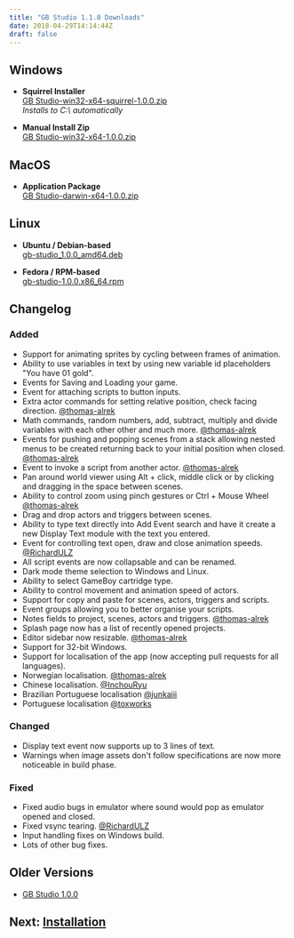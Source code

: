 ```yaml
---
title: "GB Studio 1.1.0 Downloads"
date: 2018-04-29T14:14:44Z
draft: false
---
```


## Windows

- **Squirrel Installer**  
  [GB Studio-win32-x64-squirrel-1.0.0.zip](https://github.com/chrismaltby/gb-studio/releases/download/v1.0.0/GB.Studio-win32-x64-squirrel-1.0.0.zip)  
  _Installs to C:\\ automatically_

- **Manual Install Zip**  
  [GB Studio-win32-x64-1.0.0.zip](https://github.com/chrismaltby/gb-studio/releases/download/v1.0.0/GB.Studio-win32-x64-1.0.0.zip)

## MacOS

- **Application Package**  
  [GB Studio-darwin-x64-1.0.0.zip](https://github.com/chrismaltby/gb-studio/releases/download/v1.0.0/GB.Studio-darwin-x64-1.0.0.zip)

## Linux

- **Ubuntu / Debian-based**  
  [gb-studio_1.0.0_amd64.deb](https://github.com/chrismaltby/gb-studio/releases/download/v1.0.0/gb-studio_1.0.0_amd64.deb)

- **Fedora / RPM-based**  
  [gb-studio-1.0.0.x86_64.rpm](https://github.com/chrismaltby/gb-studio/releases/download/v1.0.0/gb-studio-1.0.0.x86_64.rpm)

## Changelog

### Added

- Support for animating sprites by cycling between frames of animation.
- Ability to use variables in text by using new variable id placeholders "You have $01$ gold".
- Events for Saving and Loading your game.
- Event for attaching scripts to button inputs.
- Extra actor commands for setting relative position, check facing direction. [@thomas-alrek](https://github.com/thomas-alrek)
- Math commands, random numbers, add, subtract, multiply and divide variables with each other other and much more. [@thomas-alrek](https://github.com/thomas-alrek)
- Events for pushing and popping scenes from a stack allowing nested menus to be created returning back to your initial position when closed. [@thomas-alrek](https://github.com/thomas-alrek)
- Event to invoke a script from another actor. [@thomas-alrek](https://github.com/thomas-alrek)
- Pan around world viewer using Alt + click, middle click or by clicking and dragging in the space between scenes.
- Ability to control zoom using pinch gestures or Ctrl + Mouse Wheel [@thomas-alrek](https://github.com/thomas-alrek)
- Drag and drop actors and triggers between scenes.
- Ability to type text directly into Add Event search and have it create a new Display Text module with the text you entered.
- Event for controlling text open, draw and close animation speeds. [@RichardULZ](https://github.com/RichardULZ)
- All script events are now collapsable and can be renamed.
- Dark mode theme selection to Windows and Linux.
- Ability to select GameBoy cartridge type.
- Ability to control movement and animation speed of actors.
- Support for copy and paste for scenes, actors, triggers and scripts.
- Event groups allowing you to better organise your scripts.
- Notes fields to project, scenes, actors and triggers. [@thomas-alrek](https://github.com/thomas-alrek)
- Splash page now has a list of recently opened projects.
- Editor sidebar now resizable. [@thomas-alrek](https://github.com/thomas-alrek)
- Support for 32-bit Windows.
- Support for localisation of the app (now accepting pull requests for all languages).
- Norwegian localisation. [@thomas-alrek](https://github.com/thomas-alrek)
- Chinese localisation. [@InchouRyu](https://github.com/InchouRyu)
- Brazilian Portuguese localisation [@junkajii](https://github.com/junkajii)
- Portuguese localisation [@toxworks](https://github.com/toxworks)

### Changed

- Display text event now supports up to 3 lines of text.
- Warnings when image assets don't follow specifications are now more noticeable in build phase.

### Fixed

- Fixed audio bugs in emulator where sound would pop as emulator opened and closed.
- Fixed vsync tearing. [@RichardULZ](https://github.com/RichardULZ)
- Input handling fixes on Windows build.
- Lots of other bug fixes.

## Older Versions

- [GB Studio 1.0.0](/downloads/1.0.0)

## Next: [Installation](/docs/installation)

